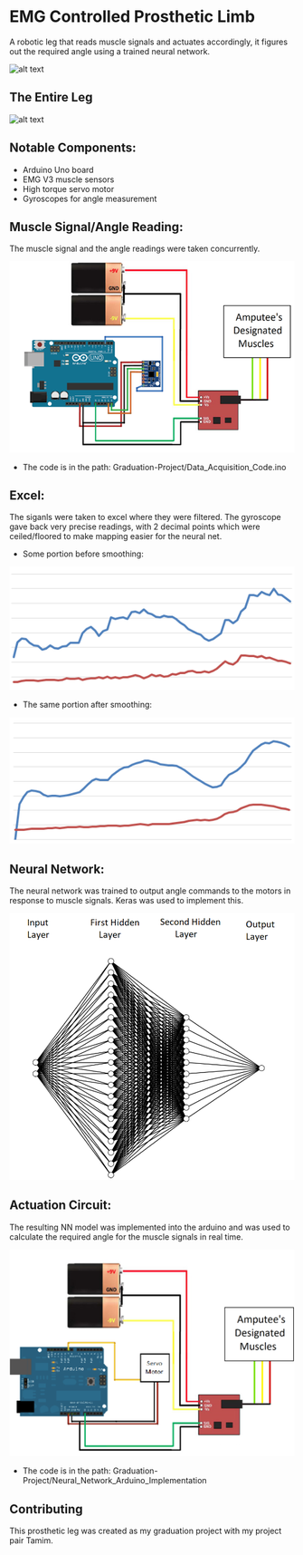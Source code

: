 # EMG Controlled Prosthetic Limb

A robotic leg that reads muscle signals and actuates accordingly, it figures out the required angle using a trained neural network.

![alt text](grad%20gif.gif?raw=true)

## The Entire Leg

![alt text](https://github.com/Attaras/Graduation-Project/blob/master/grad%20gif2.gif?raw=true)

## Notable Components:
- Arduino Uno board
- EMG V3 muscle sensors
- High torque servo motor
- Gyroscopes for angle measurement

## Muscle Signal/Angle  Reading:

The muscle signal and the angle readings were taken concurrently.

![alt text](https://raw.githubusercontent.com/Attaras/Graduation-Project/master/Reading%20Circuit.png)

-   The code is in the path: Graduation-Project/Data_Acquisition_Code.ino

## Excel:
The siganls were taken to excel where they were filtered.
The gyroscope gave back very precise readings, with 2 decimal points which were ceiled/floored to make mapping easier for the neural net.

- Some portion before smoothing:

![alt text](https://raw.githubusercontent.com/Attaras/Graduation-Project/master/beforefiltering.png)

- The same portion after smoothing:

![alt text](https://raw.githubusercontent.com/Attaras/Graduation-Project/master/afterfiltering.png)

## Neural Network:
The neural network was trained to output angle commands to the motors in response to muscle signals.
Keras was used to implement this.

![alt text](https://raw.githubusercontent.com/Attaras/Graduation-Project/master/nn.png)

## Actuation Circuit:
The resulting NN model was implemented into the arduino and was used to calculate the required angle for the muscle signals in real time.

![alt text](https://raw.githubusercontent.com/Attaras/Graduation-Project/master/Actuation.png)

- The code is in the path: Graduation-Project/Neural_Network_Arduino_Implementation   

## Contributing
This prosthetic leg was created as my graduation project with my project pair Tamim.
